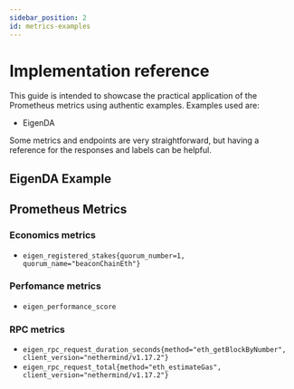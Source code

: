 ```yaml
---
sidebar_position: 2
id: metrics-examples
---
```


# Implementation reference

This guide is intended to showcase the practical application of the Prometheus metrics using authentic examples. Examples used are:

- EigenDA

Some metrics and endpoints are very straightforward, but having a reference for the responses and labels can be helpful.

## EigenDA Example

## Prometheus Metrics

### Economics metrics
* `eigen_registered_stakes{quorum_number=1, quorum_name="beaconChainEth"}`

### Perfomance metrics
* `eigen_performance_score`

### RPC metrics
* `eigen_rpc_request_duration_seconds{method="eth_getBlockByNumber", client_version="nethermind/v1.17.2"}`
* `eigen_rpc_request_total{method="eth_estimateGas", client_version="nethermind/v1.17.2"}` 
